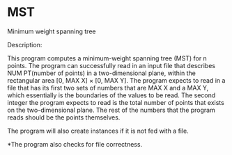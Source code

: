 # MST
Minimum weight spanning tree

Description:

This program computes a minimum-weight spanning tree (MST) for n points. The program can successfully read in an input file that describes NUM PT(number of points) in a two-dimensional plane, within the rectangular area [0, MAX X] × [0, MAX Y]. The program expects to read in a file that has its first two sets of numbers that are MAX X and a MAX Y, which essentially is the boundaries of the values to be read. The second integer the program expects to read is the total number of points that exists on the two-dimensional plane. The rest of the numbers that the program reads should be the points themselves. 

The program will also create instances if it is not fed with a file.

*The program also checks for file correctness.  
